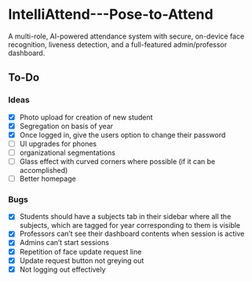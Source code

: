 # IntelliAttend---Pose-to-Attend
A multi-role, AI-powered attendance system with secure, on-device face recognition, liveness detection, and a full-featured admin/professor dashboard.



## To-Do
### Ideas
- [x] Photo upload for creation of new student
- [x] Segregation on basis of year
- [x] Once logged in, give the users option to change their password
- [ ] UI upgrades for phones
- [ ] organizational segmentations
- [ ] Glass effect with curved corners where possible (if it can be accomplished)
- [ ] Better homepage

### Bugs
- [x] Students should have a subjects tab in their sidebar where all the subjects, which are tagged for year corresponding to them is visible 
- [x] Professors can’t see their dashboard contents when session is active
- [x] Admins can’t start sessions
- [x] Repetition of face update request line
- [x] Update request button not greying out
- [x] Not logging out effectively